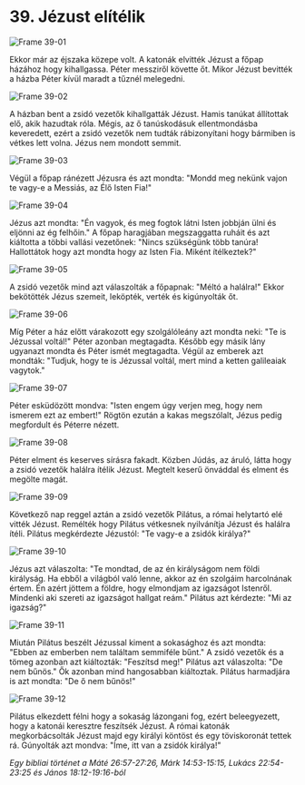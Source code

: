 # 39. Jézust elítélik

![Frame 39-01](https://cdn.door43.org/obs/jpg/360px/obs-en-39-01.jpg)

Ekkor már az éjszaka közepe volt. A katonák elvitték Jézust a főpap házához hogy kihallgassa. Péter messziről követte őt. Mikor Jézust bevitték a házba Péter kívül maradt a tűznél melegedni.

![Frame 39-02](https://cdn.door43.org/obs/jpg/360px/obs-en-39-02.jpg)

A házban bent a zsidó vezetők kihallgatták Jézust. Hamis tanúkat állítottak elő, akik hazudtak róla. Mégis, az ő tanúskodásuk ellentmondásba keveredett, ezért a zsidó vezetők nem tudták rábizonyítani hogy bármiben is vétkes lett volna. Jézus nem mondott semmit.

![Frame 39-03](https://cdn.door43.org/obs/jpg/360px/obs-en-39-03.jpg)

Végül a főpap ránézett Jézusra és azt mondta: "Mondd meg nekünk vajon te vagy-e a Messiás, az Élő Isten Fia!"

![Frame 39-04](https://cdn.door43.org/obs/jpg/360px/obs-en-39-04.jpg)

Jézus azt mondta: "Én vagyok, és meg fogtok látni Isten jobbján ülni és eljönni az ég felhőin." A főpap haragjában megszaggatta ruháit és azt kiáltotta a többi vallási vezetőnek: "Nincs szükségünk több tanúra! Hallottátok hogy azt mondta hogy az Isten Fia. Miként ítélkeztek?"

![Frame 39-05](https://cdn.door43.org/obs/jpg/360px/obs-en-39-05.jpg)

A zsidó vezetők mind azt válaszolták a főpapnak: "Méltó a halálra!" Ekkor bekötötték Jézus szemeit, leköpték, verték és kigúnyolták őt.

![Frame 39-06](https://cdn.door43.org/obs/jpg/360px/obs-en-39-06.jpg)

Míg Péter a ház előtt várakozott egy szolgálóleány azt mondta neki: "Te is Jézussal voltál!" Péter azonban megtagadta. Később egy másik lány ugyanazt mondta és Péter ismét megtagadta. Végül az emberek azt mondták: "Tudjuk, hogy te is Jézussal voltál, mert mind a ketten galileaiak vagytok."

![Frame 39-07](https://cdn.door43.org/obs/jpg/360px/obs-en-39-07.jpg)

Péter esküdözött mondva: "Isten engem úgy verjen meg, hogy nem ismerem ezt az embert!" Rögtön ezután a kakas megszólalt, Jézus pedig megfordult és Péterre nézett.

![Frame 39-08](https://cdn.door43.org/obs/jpg/360px/obs-en-39-08.jpg)

Péter elment és keserves sírásra fakadt. Közben Júdás, az áruló, látta hogy a zsidó vezetők halálra ítélik Jézust. Megtelt keserű önváddal és elment és megölte magát.

![Frame 39-09](https://cdn.door43.org/obs/jpg/360px/obs-en-39-09.jpg)

Következő nap reggel aztán a zsidó vezetők Pilátus, a római helytartó elé vitték Jézust. Remélték hogy Pilátus vétkesnek nyilvánítja Jézust és halálra ítéli. Pilátus megkérdezte Jézustól: "Te vagy-e a zsidók királya?"

![Frame 39-10](https://cdn.door43.org/obs/jpg/360px/obs-en-39-10.jpg)

Jézus azt válaszolta: "Te mondtad, de az én királyságom nem földi királyság. Ha ebből a világból való lenne, akkor az én szolgáim harcolnának értem. Én azért jöttem a földre, hogy elmondjam az igazságot Istenről. Mindenki aki szereti az igazságot hallgat reám." Pilátus azt kérdezte: "Mi az igazság?"

![Frame 39-11](https://cdn.door43.org/obs/jpg/360px/obs-en-39-11.jpg)

Miután Pilátus beszélt Jézussal kiment a sokasághoz és azt mondta: "Ebben az emberben nem találtam semmiféle bűnt." A zsidó vezetők és a tömeg azonban azt kiáltozták: "Feszítsd meg!" Pilátus azt válaszolta: "De nem bűnös." Ők azonban mind hangosabban kiáltoztak. Pilátus harmadjára is azt mondta: "De ő nem bűnös!"

![Frame 39-12](https://cdn.door43.org/obs/jpg/360px/obs-en-39-12.jpg)

Pilátus elkezdett félni hogy a sokaság lázongani fog, ezért beleegyezett, hogy a katonái keresztre feszítsék Jézust. A római katonák megkorbácsolták Jézust majd egy királyi köntöst és egy töviskoronát tettek rá. Gúnyolták azt mondva: "Íme, itt van a zsidók királya!"

_Egy bibliai történet a Máté 26:57-27:26, Márk 14:53-15:15, Lukács 22:54-23:25 és János 18:12-19:16-ból_
